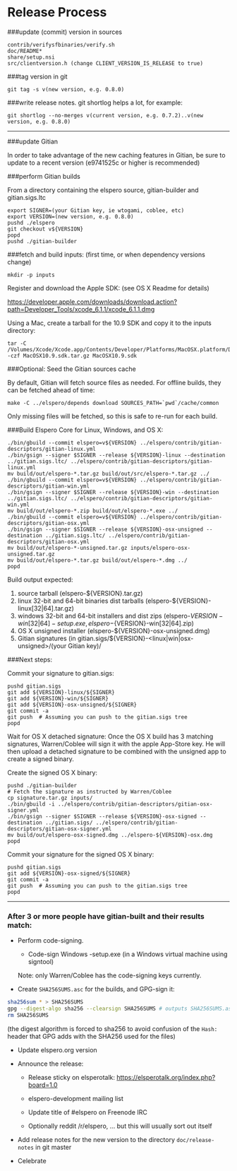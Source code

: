 Release Process
====================

###update (commit) version in sources

	contrib/verifysfbinaries/verify.sh
	doc/README*
	share/setup.nsi
	src/clientversion.h (change CLIENT_VERSION_IS_RELEASE to true)

###tag version in git

	git tag -s v(new version, e.g. 0.8.0)

###write release notes. git shortlog helps a lot, for example:

	git shortlog --no-merges v(current version, e.g. 0.7.2)..v(new version, e.g. 0.8.0)

* * *

###update Gitian

 In order to take advantage of the new caching features in Gitian, be sure to update to a recent version (e9741525c or higher is recommended)

###perform Gitian builds

 From a directory containing the elspero source, gitian-builder and gitian.sigs.ltc
  
    export SIGNER=(your Gitian key, ie wtogami, coblee, etc)
	export VERSION=(new version, e.g. 0.8.0)
	pushd ./elspero
	git checkout v${VERSION}
	popd
	pushd ./gitian-builder

###fetch and build inputs: (first time, or when dependency versions change)

	mkdir -p inputs

 Register and download the Apple SDK: (see OS X Readme for details)

 https://developer.apple.com/downloads/download.action?path=Developer_Tools/xcode_6.1.1/xcode_6.1.1.dmg

 Using a Mac, create a tarball for the 10.9 SDK and copy it to the inputs directory:

	tar -C /Volumes/Xcode/Xcode.app/Contents/Developer/Platforms/MacOSX.platform/Developer/SDKs/ -czf MacOSX10.9.sdk.tar.gz MacOSX10.9.sdk

###Optional: Seed the Gitian sources cache

  By default, Gitian will fetch source files as needed. For offline builds, they can be fetched ahead of time:

	make -C ../elspero/depends download SOURCES_PATH=`pwd`/cache/common

  Only missing files will be fetched, so this is safe to re-run for each build.

###Build Elspero Core for Linux, Windows, and OS X:

	./bin/gbuild --commit elspero=v${VERSION} ../elspero/contrib/gitian-descriptors/gitian-linux.yml
	./bin/gsign --signer $SIGNER --release ${VERSION}-linux --destination ../gitian.sigs.ltc/ ../elspero/contrib/gitian-descriptors/gitian-linux.yml
	mv build/out/elspero-*.tar.gz build/out/src/elspero-*.tar.gz ../
	./bin/gbuild --commit elspero=v${VERSION} ../elspero/contrib/gitian-descriptors/gitian-win.yml
	./bin/gsign --signer $SIGNER --release ${VERSION}-win --destination ../gitian.sigs.ltc/ ../elspero/contrib/gitian-descriptors/gitian-win.yml
	mv build/out/elspero-*.zip build/out/elspero-*.exe ../
	./bin/gbuild --commit elspero=v${VERSION} ../elspero/contrib/gitian-descriptors/gitian-osx.yml
	./bin/gsign --signer $SIGNER --release ${VERSION}-osx-unsigned --destination ../gitian.sigs.ltc/ ../elspero/contrib/gitian-descriptors/gitian-osx.yml
	mv build/out/elspero-*-unsigned.tar.gz inputs/elspero-osx-unsigned.tar.gz
	mv build/out/elspero-*.tar.gz build/out/elspero-*.dmg ../
	popd
  Build output expected:

  1. source tarball (elspero-${VERSION}.tar.gz)
  2. linux 32-bit and 64-bit binaries dist tarballs (elspero-${VERSION}-linux[32|64].tar.gz)
  3. windows 32-bit and 64-bit installers and dist zips (elspero-${VERSION}-win[32|64]-setup.exe, elspero-${VERSION}-win[32|64].zip)
  4. OS X unsigned installer (elspero-${VERSION}-osx-unsigned.dmg)
  5. Gitian signatures (in gitian.sigs/${VERSION}-<linux|win|osx-unsigned>/(your Gitian key)/

###Next steps:

Commit your signature to gitian.sigs:

	pushd gitian.sigs
	git add ${VERSION}-linux/${SIGNER}
	git add ${VERSION}-win/${SIGNER}
	git add ${VERSION}-osx-unsigned/${SIGNER}
	git commit -a
	git push  # Assuming you can push to the gitian.sigs tree
	popd

  Wait for OS X detached signature:
	Once the OS X build has 3 matching signatures, Warren/Coblee will sign it with the apple App-Store key.
	He will then upload a detached signature to be combined with the unsigned app to create a signed binary.

  Create the signed OS X binary:

	pushd ./gitian-builder
	# Fetch the signature as instructed by Warren/Coblee
	cp signature.tar.gz inputs/
	./bin/gbuild -i ../elspero/contrib/gitian-descriptors/gitian-osx-signer.yml
	./bin/gsign --signer $SIGNER --release ${VERSION}-osx-signed --destination ../gitian.sigs/ ../elspero/contrib/gitian-descriptors/gitian-osx-signer.yml
	mv build/out/elspero-osx-signed.dmg ../elspero-${VERSION}-osx.dmg
	popd

Commit your signature for the signed OS X binary:

	pushd gitian.sigs
	git add ${VERSION}-osx-signed/${SIGNER}
	git commit -a
	git push  # Assuming you can push to the gitian.sigs tree
	popd

-------------------------------------------------------------------------

### After 3 or more people have gitian-built and their results match:

- Perform code-signing.

    - Code-sign Windows -setup.exe (in a Windows virtual machine using signtool)

  Note: only Warren/Coblee has the code-signing keys currently.

- Create `SHA256SUMS.asc` for the builds, and GPG-sign it:
```bash
sha256sum * > SHA256SUMS
gpg --digest-algo sha256 --clearsign SHA256SUMS # outputs SHA256SUMS.asc
rm SHA256SUMS
```
(the digest algorithm is forced to sha256 to avoid confusion of the `Hash:` header that GPG adds with the SHA256 used for the files)

- Update elspero.org version

- Announce the release:

  - Release sticky on elsperotalk: https://elsperotalk.org/index.php?board=1.0

  - elspero-development mailing list

  - Update title of #elspero on Freenode IRC

  - Optionally reddit /r/elspero, ... but this will usually sort out itself

- Add release notes for the new version to the directory `doc/release-notes` in git master

- Celebrate 

